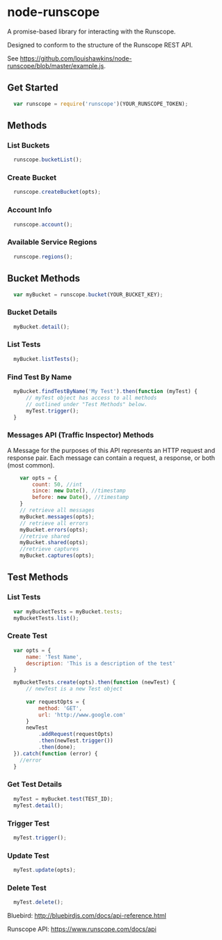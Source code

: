 # node-runscope

A promise-based library for interacting with the Runscope.

Designed to conform to the structure of the Runscope REST API.

See https://github.com/louishawkins/node-runscope/blob/master/example.js.

## Get Started
```javascript
  var runscope = require('runscope')(YOUR_RUNSCOPE_TOKEN);
```

## Methods

### List Buckets
```javascript
  runscope.bucketList();
```
### Create Bucket
```javascript
  runscope.createBucket(opts);
```

### Account Info
```javascript
  runscope.account();
```
### Available Service Regions
```javascript
  runscope.regions();
```

## Bucket Methods
```javascript
  var myBucket = runscope.bucket(YOUR_BUCKET_KEY);
```
### Bucket Details
```javascript
  myBucket.detail();
```
### List Tests
```javascript
  myBucket.listTests();
```
### Find Test By Name
```javascript
  myBucket.findTestByName('My Test').then(function (myTest) {
      // myTest object has access to all methods
      // outlined under "Test Methods" below.
      myTest.trigger();
  }
```

### Messages API (Traffic Inspector) Methods

A Message for the purposes of this API represents an HTTP request and response pair. Each message can contain a request, a response, or both (most common).

```javascript
    var opts = {
        count: 50, //int
        since: new Date(), //timestamp
        before: new Date(), //timestamp
    }
    // retrieve all messages
    myBucket.messages(opts);
    // retrieve all errors
    myBucket.errors(opts);
    //retrive shared
    myBucket.shared(opts);
    //retrieve captures
    myBucket.captures(opts);
```

## Test Methods
### List Tests
```javascript
  var myBucketTests = myBucket.tests;
  myBucketTests.list();
```

### Create Test
```javascript
  var opts = {
      name: 'Test Name',
      description: 'This is a description of the test'
  }

  myBucketTests.create(opts).then(function (newTest) {
      // newTest is a new Test object
      
      var requestOpts = {
          method: 'GET',
          url: 'http://www.google.com'
      }
      newTest
          .addRequest(requestOpts)
          .then(newTest.trigger())
          .then(done);
  }).catch(function (error) {
    //error
  }
```

### Get Test Details
```javascript
  myTest = myBucket.test(TEST_ID);
  myTest.detail();
```

### Trigger Test
```javascript
  myTest.trigger();
```

### Update Test
```javascript
  myTest.update(opts);
```

### Delete Test
```javascript
  myTest.delete();
```
Bluebird: http://bluebirdjs.com/docs/api-reference.html

Runscope API: https://www.runscope.com/docs/api
